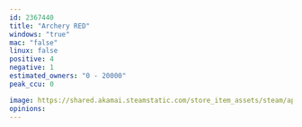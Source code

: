 ```yaml
---
id: 2367440
title: "Archery RED"
windows: "true"
mac: "false"
linux: false
positive: 4
negative: 1
estimated_owners: "0 - 20000"
peak_ccu: 0

image: https://shared.akamai.steamstatic.com/store_item_assets/steam/apps/2367440/header.jpg?t=1726469613
opinions:
---
```


